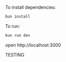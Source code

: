 To install dependencies:

```sh
bun install
```

To run:

```sh
bun run dev
```

open http://localhost:3000

TESTING